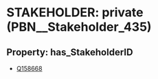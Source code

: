 # STAKEHOLDER: __private__ (PBN__Stakeholder_435)

## Property: has_StakeholderID

* [Q158668](Q158668)

